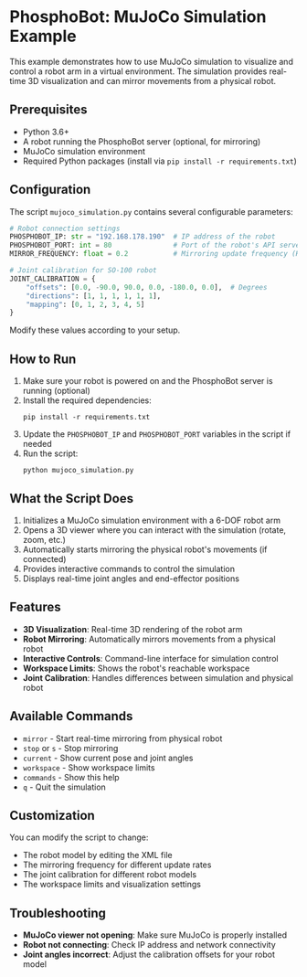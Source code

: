 # PhosphoBot: MuJoCo Simulation Example

This example demonstrates how to use MuJoCo simulation to visualize and control a robot arm in a virtual environment. The simulation provides real-time 3D visualization and can mirror movements from a physical robot.

## Prerequisites

- Python 3.6+
- A robot running the PhosphoBot server (optional, for mirroring)
- MuJoCo simulation environment
- Required Python packages (install via `pip install -r requirements.txt`)

## Configuration

The script `mujoco_simulation.py` contains several configurable parameters:

```python
# Robot connection settings
PHOSPHOBOT_IP: str = "192.168.178.190"  # IP address of the robot
PHOSPHOBOT_PORT: int = 80               # Port of the robot's API server
MIRROR_FREQUENCY: float = 0.2           # Mirroring update frequency (Hz)

# Joint calibration for SO-100 robot
JOINT_CALIBRATION = {
    "offsets": [0.0, -90.0, 90.0, 0.0, -180.0, 0.0],  # Degrees
    "directions": [1, 1, 1, 1, 1, 1],
    "mapping": [0, 1, 2, 3, 4, 5]
}
```

Modify these values according to your setup.

## How to Run

1. Make sure your robot is powered on and the PhosphoBot server is running (optional)
2. Install the required dependencies:
   ```
   pip install -r requirements.txt
   ```
3. Update the `PHOSPHOBOT_IP` and `PHOSPHOBOT_PORT` variables in the script if needed
4. Run the script:
   ```
   python mujoco_simulation.py
   ```

## What the Script Does

1. Initializes a MuJoCo simulation environment with a 6-DOF robot arm
2. Opens a 3D viewer where you can interact with the simulation (rotate, zoom, etc.)
3. Automatically starts mirroring the physical robot's movements (if connected)
4. Provides interactive commands to control the simulation
5. Displays real-time joint angles and end-effector positions

## Features

- **3D Visualization**: Real-time 3D rendering of the robot arm
- **Robot Mirroring**: Automatically mirrors movements from a physical robot
- **Interactive Controls**: Command-line interface for simulation control
- **Workspace Limits**: Shows the robot's reachable workspace
- **Joint Calibration**: Handles differences between simulation and physical robot

## Available Commands

- `mirror` - Start real-time mirroring from physical robot
- `stop` or `s` - Stop mirroring
- `current` - Show current pose and joint angles
- `workspace` - Show workspace limits
- `commands` - Show this help
- `q` - Quit the simulation

## Customization

You can modify the script to change:

- The robot model by editing the XML file
- The mirroring frequency for different update rates
- The joint calibration for different robot models
- The workspace limits and visualization settings

## Troubleshooting

- **MuJoCo viewer not opening**: Make sure MuJoCo is properly installed
- **Robot not connecting**: Check IP address and network connectivity
- **Joint angles incorrect**: Adjust the calibration offsets for your robot model 